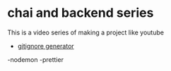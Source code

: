 # chai and backend series

This is a video series of making a project like youtube

- [gitignore generator](https://mrkandreev.name/snippets/gitignore-generator/#Node)

-nodemon
-prettier